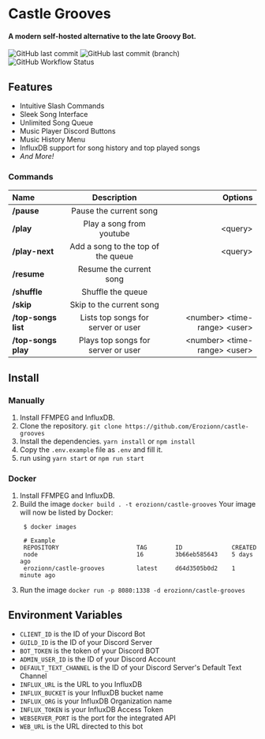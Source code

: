 # Castle Grooves
#### A modern self-hosted alternative to the late Groovy Bot.

![GitHub last commit](https://img.shields.io/github/last-commit/erozionn/castle-grooves) ![GitHub last commit (branch)](https://img.shields.io/github/last-commit/erozionn/castle-grooves/develop?label=last%20dev%20commit) ![GitHub Workflow Status](https://img.shields.io/github/workflow/status/erozionn/castle-grooves/Docker%20Image%20CI?label=docker%20build)
## Features

* Intuitive Slash Commands
* Sleek Song Interface
* Unlimited Song Queue
* Music Player Discord Buttons
* Music History Menu
* InfluxDB support for song history and top played songs
* *And More!*
### Commands


|         Name         |            Description                 |            Options             |
|:---------------------|:--------------------------------------:|-------------------------------:|
|   **/pause**         |       Pause the current song           |                                |
|   **/play**          |      Play a song from youtube          |             \<query>           |
| **/play-next**       | Add a song to the top of the queue     |             \<query>           |
|  **/resume**         |      Resume the current song           |                                |
|  **/shuffle**        |         Shuffle the queue              |                                |
|   **/skip**          |      Skip to the current song          |                                |
| **/top-songs list**  |   Lists top songs for server or user   | \<number> \<time-range> \<user>|
| **/top-songs play**  |   Plays top songs for server or user   | \<number> \<time-range> \<user>|

## Install

### Manually

1. Install FFMPEG and InfluxDB.
2. Clone the repository. `git clone https://github.com/Erozionn/castle-grooves`
3. Install the dependencies. `yarn install` or `npm install`
4. Copy the `.env.example` file as `.env` and fill it.
5. run using `yarn start` or `npm run start`
### Docker

1. Install FFMPEG and InfluxDB.
2. Build the image `docker build . -t erozionn/castle-grooves`
   Your image will now be listed by Docker:
   ```
    $ docker images

    # Example
    REPOSITORY                      TAG        ID              CREATED
    node                            16         3b66eb585643    5 days ago
    erozionn/castle-grooves         latest     d64d3505b0d2    1 minute ago
   ```
3. Run the image `docker run -p 8080:1338 -d erozionn/castle-grooves`
## Environment Variables

* `CLIENT_ID` is the ID of your Discord Bot
* `GUILD_ID` is the ID of your Discord Server
* `BOT_TOKEN` is the token of your Discord BOT
* `ADMIN_USER_ID` is the ID of your Discord Account
* `DEFAULT_TEXT_CHANNEL` is the ID of your Discord Server's Default Text Channel
* `INFLUX_URL` is the URL to you InfluxDB
* `INFLUX_BUCKET` is your InfluxDB bucket name
* `INFLUX_ORG` is your InfluxDB Organization name
* `INFLUX_TOKEN` is your InfluxDB Access Token
* `WEBSERVER_PORT` is the port for the integrated API
* `WEB_URL` is the URL directed to this bot
